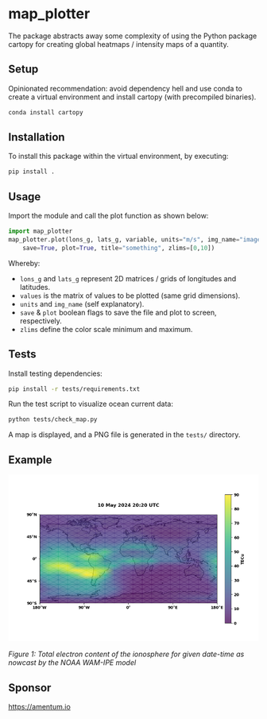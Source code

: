 # map_plotter

The package abstracts away some complexity of using the Python package cartopy for creating global heatmaps / intensity maps of a quantity. 

## Setup

Opinionated recommendation: avoid dependency hell and use conda to create a virtual environment and install cartopy (with precompiled binaries).

```bash
conda install cartopy
```

## Installation

To install this package within the virtual environment, by executing:

```bash
pip install .
```

## Usage

Import the module and call the plot function as shown below:

```python
import map_plotter
map_plotter.plot(lons_g, lats_g, variable, units="m/s", img_name="image.png",
    save=True, plot=True, title="something", zlims=[0,10])
```

Whereby: 

- `lons_g` and `lats_g` represent 2D matrices / grids of longitudes and latitudes.
- `values` is the matrix of values to be plotted (same grid dimensions).
- `units` and `img_name` (self explanatory).
- `save` & `plot` boolean flags to save the file and plot to screen, respectively.
- `zlims` define the color scale minimum and maximum.  

## Tests

Install testing dependencies:

```bash
pip install -r tests/requirements.txt
```

Run the test script to visualize ocean current data:

```bash
python tests/check_map.py
```

A map is displayed, and a PNG file is generated in the `tests/` directory.

## Example

![Example of Total Electron Content map plotting](./0001.png)

_Figure 1: Total electron content of the ionosphere for given date-time as nowcast by the NOAA WAM-IPE model_

## Sponsor

https://amentum.io

